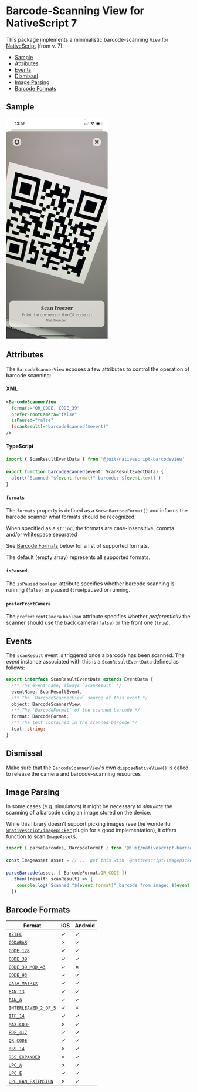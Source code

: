 # Barcode-Scanning View for NativeScript 7

This package implements a minimalistic barcode-scanning `View` for
[NativeScript](https://nativescript.org/) (from v. 7).

* [Sample](#sample)
* [Attributes](#attributes)
* [Events](#events)
* [Dismissal](#dismissal)
* [Image Parsing](#image-parsing)
* [Barcode Formats](#barcode-formats)

## Sample

![Sample](./sample.png)


## Attributes

The `BarcodeScannerView` exposes a few attributes to control the operation of
barcode scanning:

#### XML

```xml
<BarcodeScannerView
  formats="QR_CODE, CODE_39"
  preferFrontCamera="false"
  isPaused="false"
  (scanResult)="barcodeScanned($event)"
/>
```

#### TypeScript

```typescript
import { ScanResultEventData } from '@juit/nativescript-barcodeview'

export function barcodeScanned(event: ScanResultEventData) {
  alert(`Scanned "${event.format}" barcode: ${event.text}`)
}
```

#### `formats`

The `formats` property is defined as a `KnownBarcodeFormat[]` and informs the
barcode scanner what formats should be recognized.

When specified as a `string`, the formats are case-insensitive, comma and/or
whitespace separated

See [Barcode Formats](#barcode-formats) below for a list of supported formats.

The default (empty array) represents all supported formats.

#### `isPaused`

The `isPaused` `boolean` attribute specifies whether barcode scanning is
running (`false`) or paused (`true`)paused or running.

#### `preferFrontCamera`

The `preferFrontCamera` `boolean` attribute specifies whether _preferentially_
the scanner should use the back camera (`false`) or the front one (`true`).


## Events

The `scanResult` event is triggered once a barcode has been scanned. The _event_
instance associated with this is a `ScanResultEventData` defined as follows:

```typescript
export interface ScanResultEventData extends EventData {
  /** The event name, always `scanResult` */
  eventName: ScanResultEvent,
  /** The `BarcodeScannerView` source of this event */
  object: BarcodeScannerView,
  /** The `BarcodeFormat` of the scanned barcode */
  format: BarcodeFormat;
  /** The text contained in the scanned barcode */
  text: string;
}
```

## Dismissal

Make sure that the `BarcodeScannerView`'s own `disposeNativeView()` is called
to release the camera and barcode-scanning resources


## Image Parsing

In some cases (e.g. simulators) it might be necessary to _simulate_ the scanning
of a barcode using an image stored on the device.

While this library doesn't support picking images (see the wonderful
[`@nativescript/imagepicker`](https://github.com/NativeScript/nativescript-imagepicker)
plugin for a good implementation), it offers function to scan `ImageAsset`s.

```typescript
import { parseBarcodes, BarcodeFormat } from '@juit/nativescript-barcodeview'

const ImageAsset asset = // ... get this with '@nativescript/imagepicker'

parseBarcode(asset, [ BarcodeFormat.QR_CODE ])
  .then((result: scanResult) => {
    console.log(`Scanned "${event.format}" barcode from image: ${event.text}`)
  })
```


## Barcode Formats

| Format                    | iOS     | Android |
| ------------------------- | ------- | ------- |
| [`AZTEC`][A]              |    ✓    |    ✓    |
| [`CODABAR`][B]            |    ✗    |    ✓    |
| [`CODE_128`][C]           |    ✓    |    ✓    |
| [`CODE_39`][D]            |    ✓    |    ✓    |
| [`CODE_39_MOD_43`][E]     |    ✓    |    ✗    |
| [`CODE_93`][F]            |    ✓    |    ✓    |
| [`DATA_MATRIX`][G]        |    ✓    |    ✓    |
| [`EAN_13`][H]             |    ✓    |    ✓    |
| [`EAN_8`][I]              |    ✓    |    ✓    |
| [`INTERLEAVED_2_OF_5`][J] |    ✓    |    ✗    |
| [`ITF_14`][K]             |    ✓    |    ✓    |
| [`MAXICODE`][L]           |    ✗    |    ✓    |
| [`PDF_417`][M]            |    ✓    |    ✓    |
| [`QR_CODE`][N]            |    ✓    |    ✓    |
| [`RSS_14`][O]             |    ✗    |    ✓    |
| [`RSS_EXPANDED`][P]       |    ✗    |    ✓    |
| [`UPC_A`][Q]              |    ✗    |    ✓    |
| [`UPC_E`][R]              |    ✓    |    ✓    |
| [`UPC_EAN_EXTENSION`][S]  |    ✗    |    ✓    |



[A]: https://en.wikipedia.org/wiki/Aztec_Code
[B]: https://en.wikipedia.org/wiki/Codabar
[C]: https://en.wikipedia.org/wiki/Code_128
[D]: https://en.wikipedia.org/wiki/Code_39
[E]: https://en.wikipedia.org/wiki/Code_39#Code_39_mod_43
[F]: https://en.wikipedia.org/wiki/Code_93
[G]: https://en.wikipedia.org/wiki/Data_Matrix
[H]: https://en.wikipedia.org/wiki/EAN-13
[I]: https://en.wikipedia.org/wiki/EAN-8
[J]: https://en.wikipedia.org/wiki/Interleaved_2_of_5
[K]: https://en.wikipedia.org/wiki/ITF-14
[L]: https://en.wikipedia.org/wiki/MaxiCode
[M]: https://en.wikipedia.org/wiki/PDF417
[N]: https://en.wikipedia.org/wiki/QR_code
[O]: https://en.wikipedia.org/wiki/GS1_DataBar
[P]: https://en.wikipedia.org/wiki/GS1_DataBar
[Q]: https://en.wikipedia.org/wiki/Universal_Product_Code
[R]: https://en.wikipedia.org/wiki/Universal_Product_Code#UPC-E
[S]: https://en.wikipedia.org/wiki/Universal_Product_Code
